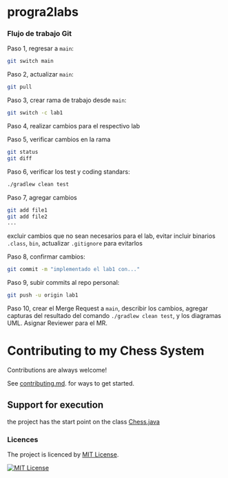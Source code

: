 # progra2labs

### Flujo de trabajo Git

Paso 1, regresar a `main`:

```bash
git switch main
```

Paso 2, actualizar `main`:

```bash
git pull
```

Paso 3, crear rama de trabajo desde `main`:

```bash
git switch -c lab1
```

Paso 4, realizar cambios para el respectivo lab

Paso 5, verificar cambios en la rama

```bash
git status
git diff
```

Paso 6, verificar los test y coding standars:

```bash
./gradlew clean test
```

Paso 7, agregar cambios

```bash
git add file1
git add file2
...

```

excluir cambios que no sean necesarios para el lab, evitar incluir binarios `.class`, `bin`, actualizar `.gitignore` para evitarlos 


Paso 8, confirmar cambios:

```bash
git commit -m "implementado el lab1 con..."
```

Paso 9, subir commits al repo personal:

```bash
git push -u origin lab1
```

Paso 10, crear el Merge Request a `main`, describir los cambios, agregar capturas del resultado del comando `./gradlew clean test`, y los diagramas UML. Asignar Reviewer para el MR.



# Contributing to my Chess System

Contributions are always welcome!

See [contributing.md](/Contributing.md). for ways to get started.


## Support for execution

the project has the start point on the class [Chess.java](/chess/src/main/java/project/entities/Chess.java)


### Licences

The project is licenced by  [MIT License](https://choosealicense.com/licenses/mit/).

[![MIT License](https://img.shields.io/badge/License-MIT-green.svg)](https://choosealicense.com/licenses/mit/)
